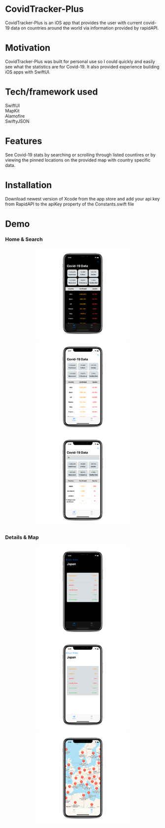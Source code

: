 # CovidTracker-Plus
CovidTracker-Plus is an iOS app that provides the user with current covid-19 data on countries around the world via information provided by rapidAPI.

# Motivation
CovidTracker-Plus was built for personal use so I could quickly and easily see what the statistics are for Covid-19. It also provided experience building iOS apps with SwiftUI.

# Tech/framework used
SwiftUI <br />
MapKit <br />
Alamofire <br />
SwiftyJSON

# Features
See Covid-19 stats by searching or scrolling through listed countires or by viewing the pinned locations on the provided map with country specific data.

# Installation
Download newest version of Xcode from the app store and add your api key from RapidAPI to the apiKey property of the Constants.swift file

# Demo

### Home & Search
<p align="center">
  <img src="/mockup/home-dark.png?raw=true" width="300" height="300" alt="Covid Details Screen"/>
  <img src="/mockup/home-light.png?raw=true" width="300" height="300" alt="Covid Details Screen"/>
  <img src="/mockup/search-light.png?raw=true" width="300" height="300" alt="Covid Details Screen"/>
</p>

### Details & Map
<p align="center">
  <img src="/mockup/details.dark.png?raw=true" width="300" height="300" alt="Covid Details Screen"/>
  <img src="/mockup/details.light.png?raw=true" width="300" height="300" alt="Covid Details Screen"/>
  <img src="/mockup/map-light.png?raw=true" width="300" height="300" alt="Covid Details Screen"/>
</p>
